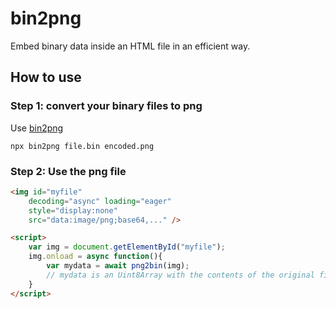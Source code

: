 # bin2png
Embed binary data inside an HTML file in an efficient way.

## How to use

### Step 1: convert your binary files to png

Use [bin2png](./bin2png/)

```
npx bin2png file.bin encoded.png
```

### Step 2: Use the png file

```html
<img id="myfile"
    decoding="async" loading="eager"
    style="display:none"
    src="data:image/png;base64,..." />

<script>
    var img = document.getElementById("myfile");
    img.onload = async function(){
        var mydata = await png2bin(img);
        // mydata is an Uint8Array with the contents of the original file
    }
</script>
```